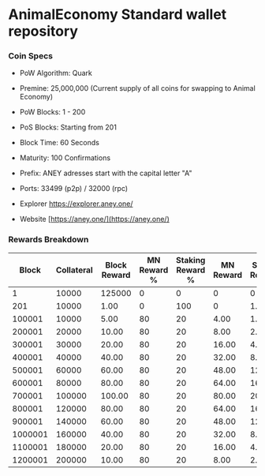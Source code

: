 AnimalEconomy Standard wallet repository
=====================================

### Coin Specs

- PoW Algorithm: Quark
- Premine:  25,000,000 (Current supply of all coins for swapping to Animal Economy)
- PoW Blocks: 1 - 200
- PoS Blocks: Starting from 201
- Block Time: 60 Seconds
- Maturity: 100 Confirmations
- Prefix: ANEY adresses start with the capital letter "A"
- Ports: 33499 (p2p) / 32000 (rpc)

- Explorer https://explorer.aney.one/

- Website [https://aney.one/](https://aney.one/)

### Rewards Breakdown
|Block  |Collateral|Block Reward|MN Reward %|Staking Reward %|MN Reward|Staker Reward|
|-------|----------|------------|-----------|----------------|---------|-------------|
|1      |10000     |125000      |0          |0               |0        |0            |
|201    |10000     |1.00        |0          |100             |0        |1.00         |
|100001 |10000     |5.00        |80         |20              |4.00     |1.00         |
|200001 |20000     |10.00       |80         |20              |8.00     |2.00         |
|300001 |30000     |20.00       |80         |20              |16.00    |4.00         |
|400001 |40000     |40.00       |80         |20              |32.00    |8.00         |
|500001 |60000     |60.00       |80         |20              |48.00    |12.00        |
|600001 |80000     |80.00       |80         |20              |64.00    |16.00        |
|700001 |100000    |100.00      |80         |20              |80.00    |20.00        |
|800001 |120000    |80.00       |80         |20              |64.00    |16.00        |
|900001 |140000    |60.00       |80         |20              |48.00    |12.00        |
|1000001|160000    |40.00       |80         |20              |32.00    |8.00         |
|1100001|180000    |20.00       |80         |20              |16.00    |4.00         |
|1200001|200000    |10.00       |80         |20              |8.00     |2.00         |
 
